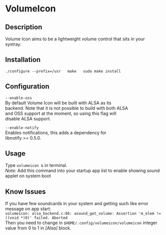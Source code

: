 # VolumeIcon

## Description

Volume Icon aims to be a lightweight volume control that sits in your systray.

## Installation

  `./configure --prefix=/usr  
  make  
  sudo make install`

## Configuration

`--enable-oss`  
  By default Volume Icon will be built with ALSA as its  
  backend. Note that it is not possible to build with both ALSA  
  and OSS support at the moment, so using this flag will  
  disable ALSA support.

`--enable-notify`  
  Enables notifications, this adds a dependency for  
  libnotify >= 0.5.0.

## Usage

  Type `volumeicon &` in terminal.  
  *Note:* Add this command into your startup app list to enable showing sound applet on system boot

## Know Issues

  If you have few soundcards in your system and getting such like error message on app start:  
  `volumeicon: alsa_backend.c:86: asound_get_volume: Assertion 'm_elem != ((void *)0)' failed.
  Aborted`  
  Then you need to change in `$HOME/.config/volumeicon/volumeicon` integer value from 0 to 1 in *[Alsa]* block.
